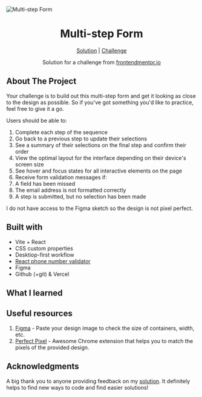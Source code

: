 ![Multi-step Form](https://github.com/catherineisonline/multi-step-form-frontendmentor/blob/main/src/assets/preview.png?raw=true)

<h1 align="center">Multi-step Form</h1>

<div align="center">

[Solution](https://www.frontendmentor.io/solutions/multi-step-form-g4hNvPeYzM)
| [Challenge](https://www.frontendmentor.io/challenges/multistep-form-YVAnSdqQBJ)

Solution for a challenge from [frontendmentor.io](https://www.frontendmentor.io/)

</div>

## About The Project

Your challenge is to build out this multi-step form and get it looking as close to the design as possible. So if you've got something you'd like to practice, feel free to give it a go.

Users should be able to:

1. Complete each step of the sequence
2. Go back to a previous step to update their selections
3. See a summary of their selections on the final step and confirm their order
4. View the optimal layout for the interface depending on their device's screen size
5. See hover and focus states for all interactive elements on the page
6. Receive form validation messages if:
7. A field has been missed
8. The email address is not formatted correctly
9. A step is submitted, but no selection has been made

I do not have access to the Figma sketch so the design is not pixel perfect.

## Built with

- Vite + React
- CSS custom properties
- Desktiop-first workflow
- [React phone number validator](https://www.npmjs.com/package/react-phone-number-input)
- Figma
- Github (+git) & Vercel

## What I learned

## Useful resources

1. [Figma](https://www.figma.com/) - Paste your design image to check the size of containers, width, etc.
2. [Perfect Pixel](https://chrome.google.com/webstore/detail/perfectpixel-by-welldonec/dkaagdgjmgdmbnecmcefdhjekcoceebi) - Awesome Chrome extension that helps you to match the pixels of the provided design.

## Acknowledgments

A big thank you to anyone providing feedback on my [solution](https://www.frontendmentor.io/solutions/multi-step-form-g4hNvPeYzM). It definitely helps to find new ways to code and find easier solutions!
